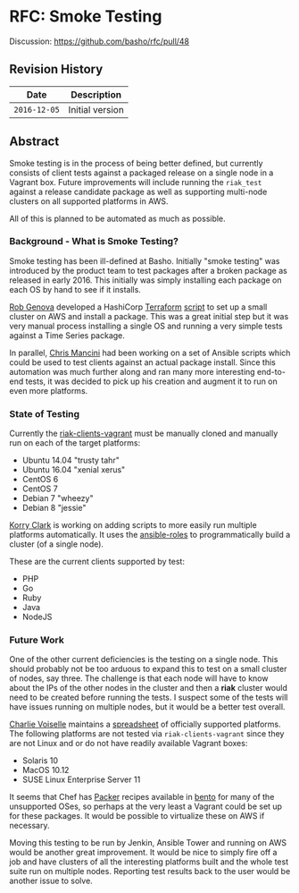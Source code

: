 # RFC: Smoke Testing

Discussion: https://github.com/basho/rfc/pull/48

## Revision History

| Date         | Description |
| -------------|------------------------------ |
| `2016-12-05` | Initial version |

## Abstract
Smoke testing is in the process of being better defined, but currently consists of
client tests against a packaged release on a single node in a Vagrant box.  Future
improvements will include running the `riak_test` against a release candidate package
as well as supporting multi-node clusters on all supported platforms in AWS.

All of this is planned to be automated as much as possible. 

### Background - What is Smoke Testing?
Smoke testing has been ill-defined at Basho.  Initially "smoke testing" was introduced by
the product team to test packages after a broken package as released in early 2016.
This initially was simply installing each package on each OS by hand to see if it installs.

[Rob Genova](https://www.linkedin.com/in/rcgenova) developed a HashiCorp
[Terraform](https://www.terraform.io/) [script](https://github.com/basho-labs/terraform-riak) to
set up a small cluster on AWS and
install a package.  This was a great initial step but it was very manual process
installing a single OS and running a very simple tests against a Time Series package.

In parallel, [Chris Mancini](https://www.linkedin.com/in/solveproblemswithcode) had been
working on a set of Ansible scripts which could be used to test clients against an
actual package install.  Since this automation was much further along and ran many more
interesting end-to-end tests, it was decided to pick up his creation and augment it
to run on even more platforms.

### State of Testing
Currently the [riak-clients-vagrant](https://github.com/basho-labs/riak-clients-vagrant)
must be manually cloned and manually run on each of the target platforms:
 * Ubuntu 14.04 "trusty tahr"
 * Ubuntu 16.04 "xenial xerus"
 * CentOS 6
 * CentOS 7
 * Debian 7 "wheezy"
 * Debian 8 "jessie"
 
[Korry Clark](https://www.linkedin.com/in/korrigan-clark-970295b4) is working on adding
scripts to more easily run multiple platforms automatically.  It uses the
[ansible-roles](https://github.com/basho-labs/ansible-roles) to programmatically build
a cluster (of a single node).

These are the current clients supported by test:
 * PHP
 * Go
 * Ruby
 * Java
 * NodeJS

### Future Work
One of the other current deficiencies is the testing on a single node.  This should
probably not be too arduous to expand this to test on a small cluster of nodes, say
three.  The challenge is that each node will have to know about the IPs of the other
nodes in the cluster and then a **riak** cluster would need to be created before
running the tests.  I suspect some of the tests will have issues running on multiple
nodes, but it would be a better test overall.

[Charlie Voiselle](https://www.linkedin.com/in/charlievoiselle) maintains a
[spreadsheet](https://docs.google.com/spreadsheets/d/1L8_o5-9dD4rwUp9oz_u7WlBDJxYaBQBsGRHQ3-Ht6tQ/)
of officially supported platforms. The following platforms are not tested
via `riak-clients-vagrant` since they are not Linux
and or do not have readily available Vagrant boxes:
* Solaris 10
* MacOS 10.12
* SUSE Linux Enterprise Server 11

It seems that Chef has [Packer](https://www.packer.io/) recipes available in
[bento](https://github.com/chef/bento) for many of the unsupported OSes, so
perhaps at the very least a Vagrant could be set up for these packages.  It would
be possible to virtualize these on AWS if necessary.

Moving this testing to be run by Jenkin, Ansible Tower and running on AWS would be
another great improvement.  It would be nice to simply fire off a job and have
clusters of all the interesting platforms built and the whole test suite run on
multiple nodes.  Reporting test results back to the user would be another issue to
solve.

